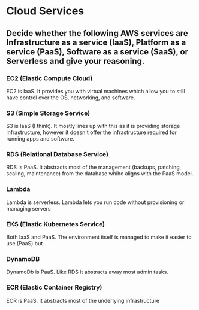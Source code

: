 # Cloud Services

## Decide whether the following AWS services are Infrastructure as a service (IaaS), Platform as a service (PaaS), Software as a service (SaaS), or Serverless and give your reasoning.

### EC2 (Elastic Compute Cloud)

EC2 is IaaS. It provides you with virtual machines which allow you to still have control over the OS, networking, and software.

### S3 (Simple Storage Service)

​S3 is IaaS (I think). It mostly lines up with this as it is providing storage infrastructure, however it doesn't offer the infrastructure required for running apps and software.

### RDS (Relational Database Service)

​RDS is PaaS. It abstracts most of the management (backups, patching, scaling, maintenance) from the database whihc aligns with the PaaS model.

### Lambda

​Lambda is serverless. Lambda lets you run code without provisioning or managing servers

### EKS (Elastic Kubernetes Service)

​Both IaaS and PaaS. The environment itself is managed to make it easier to use (PaaS) but

### DynamoDB

​DynamoDb is PaaS. Like RDS it abstracts away most admin tasks.

### ECR (Elastic Container Registry)

ECR is PaaS. It abstracts most of the underlying infrastructure
